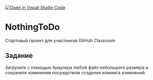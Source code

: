 [![Open in Visual Studio Code](https://classroom.github.com/assets/open-in-vscode-2e0aaae1b6195c2367325f4f02e2d04e9abb55f0b24a779b69b11b9e10269abc.svg)](https://classroom.github.com/online_ide?assignment_repo_id=16490172&assignment_repo_type=AssignmentRepo)
# NothingToDo
Стартовый проект для участников GitHub Classroom


## Задание 
Загрузите с помощью браузера любой файл небольшого размера и сохраните изменения
посредством создания коммита изменений.

